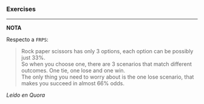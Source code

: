 ### Exercises
---

**NOTA**

Respecto a `FRPS`:

> Rock paper scissors has only 3 options, each option can be possibly just 33%.  
So when you choose one, there are 3 scenarios that match different outcomes. One tie, one lose and one win.  
The only thing you need to worry about is the one lose scenario, that makes you succeed in almost 66% odds.

 *Leído en Quora*